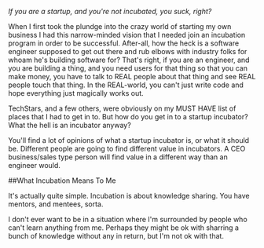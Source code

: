 
*If you are a startup, and you're not incubated, you suck, right?*

When I first took the plundge into the crazy world of starting my own business I had this narrow-minded vision that I needed join an incubation program in order to be successful. After-all, how the heck is a software engineer supposed to get out there and rub elbows with industry folks for whoam he's building software for? That's right, if you are an engineer, and you are building a thing, and you need users for that thing so that you can make money, you have to talk to REAL people about that thing and see REAL people touch that thing. In the REAL-world, you can't just write code and hope everything just magically works out. 

TechStars, and a few others, were obviously on my MUST HAVE list of places that I had to get in to. But how do you get in to a startup incubator? What the hell is an incubator anyway?

You'll find a lot of opinions of what a startup incubator is, or what it should be. Different people are going to find different value in incubators. A CEO business/sales type person will find value in a different way than an engineer would.

##What Incubation Means To Me

It's actually quite simple. Incubation is about knowledge sharing. You have mentors, and mentees, sorta. 

I don't ever want to be in a situation where I'm surrounded by people who can't learn anything from me. Perhaps they might be ok with sharring a bunch of knowledge without any in return, but I'm not ok with that. 